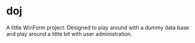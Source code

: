 # doj
A little WinForm project.
Designed to play around with a dummy data base and play around a little bit with user administration.
